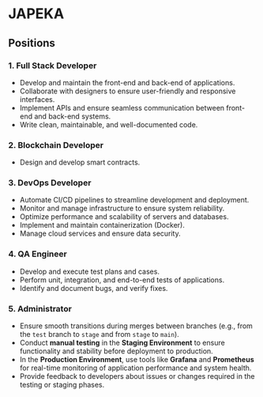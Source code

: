 # JAPEKA


## Positions 

### 1. **Full Stack Developer**

  - Develop and maintain the front-end and back-end of applications.
  - Collaborate with designers to ensure user-friendly and responsive interfaces.
  - Implement APIs and ensure seamless communication between front-end and back-end systems.
  - Write clean, maintainable, and well-documented code.


### 2. **Blockchain Developer**

  - Design and develop smart contracts.

### 3. **DevOps Developer**

  - Automate CI/CD pipelines to streamline development and deployment.
  - Monitor and manage infrastructure to ensure system reliability.
  - Optimize performance and scalability of servers and databases.
  - Implement and maintain containerization (Docker).
  - Manage cloud services and ensure data security.


### 4. **QA Engineer**

  - Develop and execute test plans and cases.
  - Perform unit, integration, and end-to-end tests of applications.
  - Identify and document bugs, and verify fixes.


### 5. **Administrator**

  - Ensure smooth transitions during merges between branches (e.g., from the `test` branch to `stage` and from `stage` to `main`).
  - Conduct **manual testing** in the **Staging Environment** to ensure functionality and stability before deployment to production.
  - In the **Production Environment**, use tools like **Grafana** and **Prometheus** for real-time monitoring of application performance and system health.
  - Provide feedback to developers about issues or changes required in the testing or staging phases.
